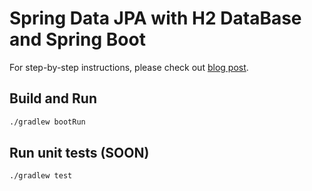# Spring Data JPA with H2 DataBase and Spring Boot

For step-by-step instructions, please check out [blog post](https://attacomsian.com/blog/spring-data-jpa-h2-database).

## Build and Run
```bash
./gradlew bootRun
```

## Run unit tests (SOON)
```bash
./gradlew test
```
